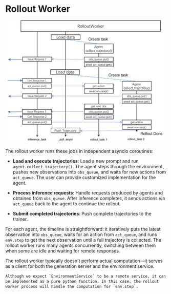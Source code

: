 # Rollout Worker

![rollout_worker](rollout_worker.png)

The rollout worker runs these jobs in independent asyncio coroutines:

- **Load and execute trajectories**: Load a new prompt and run
  `agent.collect_trajectory()`. The agent steps through the environment, pushes new
  observations into `obs_queue`, and waits for new actions from `act_queue`. The user
  can provide customized implementation for the agent.

- **Process inference requests**: Handle requests produced by agents and obtained from
  `obs_queue`. After inference completes, it sends actions via `act_queue` back to the
  agent to continue the rollout.

- **Submit completed trajectories**: Push complete trajectories to the trainer.

For each agent, the timeline is straightforward: it iteratively puts the latest
observation into `obs_queue`, waits for an action from `act_queue`, and runs `env.step`
to get the next observation until a full trajectory is collected. The rollout worker
runs many agents concurrently, switching between them when some are idle and waiting for
remote responses.

The rollout worker typically doesn't perform actual computation—it serves as a client
for both the generation server and the environment service.

```{note}
Although we expect `EnvironmentService` to be a remote service, it can be implemented as a pure python function. In this case, the rollout worker process will handle the computation for `env.step`.
```
